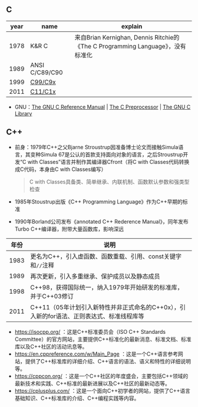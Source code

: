 ## C

| year | name                                                                  | explain                                                                         |
| ---- | --------------------------------------------------------------------- | ------------------------------------------------------------------------------- |
| 1978 | K&R C                                                                 | 来自Brian Kernighan, Dennis Ritchie的《The C Programming Language》，没有标准化 |
| 1989 | ANSI C/C89/C90                                                        |                                                                                 |
| 1999 | [C99/C9x](https://www.open-std.org/jtc1/sc22/wg14/www/docs/n1256.pdf) |                                                                                 |
| 2011 | [C11/C1x](https://www.open-std.org/jtc1/sc22/wg14/www/docs/n1570.pdf) |                                                                                 |

+ GNU：[The GNU C Reference Manual](https://www.gnu.org/software/gnu-c-manual/gnu-c-manual.html) | [The C Preprocessor](https://gcc.gnu.org/onlinedocs/cpp/) | [The GNU C Library](https://www.gnu.org/software/libc/manual/html_mono/libc.html)

## C++


+ 前身：1979年C++之父Bjarne Stroustrup因准备博士论文而接触Simula语言，其变种Simula 67是公认的首款支持面向对象的语言，之后Stroustrup开发“C with Classes”语言并制作其编译器Cfront（将C with Classes代码转换成C代码，本身由C with Classes编写）

  > C with Classes具备类、简单继承、内联机制、函数默认参数和强类型检查

+ 1985年Stoustrup出版《C++ Programming Language》作为C++早期的标准

+ 1990年Borland公司发布《annotated C++ Rederence Manual》，同年发布Turbo C++编译器，附带大量函数库，影响深远

| 年份 | 说明                                                         |
| ---- | ------------------------------------------------------------ |
| 1983 | 更名为C++，引入虚函数、函数重载、引用、const关键字和`//`注释 |
| 1989 | 再次更新，引入多重继承、保护成员以及静态成员                 |
| 1998 | C++98，获得国际统一，纳入1979年开始研发的标准库，并于C++03修订 |
| 2011 | C++11（05年计划引入新特性并非正式命名的C++0x），引入新的for语法、正则表达式、标准线程库等 |


+ https://isocpp.org/ ：这是C++标准委员会（ISO C++ Standards Committee）的官方网站，主要提供C++标准化的最新消息、标准文档、标准库以及C++社区的活动讯息等。
+ https://en.cppreference.com/w/Main_Page ：这是一个C++语言参考网站，提供了C++标准库的详细介绍、C++语言的语法、语义和特性的详细说明等。
+ https://cppcon.org/ ：这是一个C++社区的年度盛会，主要包括C++领域的最新技术和实践、C++标准的最新进展以及C++社区的最新动态等。
+ https://cplusplus.com/ ：这是一个面向C++初学者的网站，提供了C++语言基础知识、C++标准库的介绍、C++编程实践等内容。